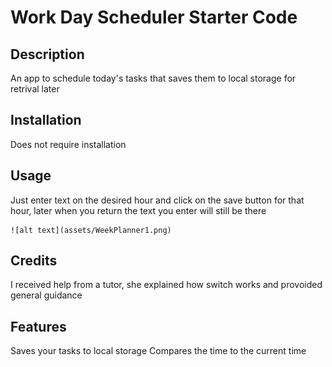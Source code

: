 # Work Day Scheduler Starter Code


## Description

An app to schedule today's tasks that saves them to local storage for retrival later



## Installation

Does not require installation

## Usage

Just enter text on the desired hour and click on the save button for that hour, later when you return the text you enter will still be there

    ![alt text](assets/WeekPlanner1.png)
   

## Credits

I received help from a tutor, she explained how switch works and provoided general guidance 



## Features

Saves your tasks to local storage 
Compares the time to the current time
